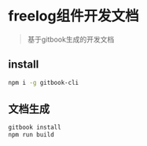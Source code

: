 # freelog组件开发文档

> 基于gitbook生成的开发文档


## install

```sh
npm i -g gitbook-cli
```

## 文档生成

```sh
gitbook install
npm run build
```
